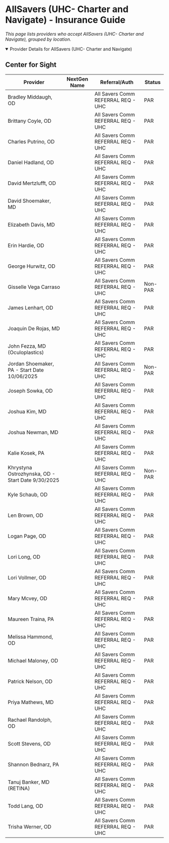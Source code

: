 # AllSavers (UHC- Charter and Navigate) - Insurance Guide

*This page lists providers who accept AllSavers (UHC- Charter and Navigate), grouped by location.*

<details open><summary>Provider Details for AllSavers (UHC- Charter and Navigate)</summary>

## Center for Sight

| Provider | NextGen Name | Referral/Auth | Status |
|----------|-------------|--------------|--------|
| Bradley Middaugh, OD |  | All Savers Comm REFERRAL REQ - UHC | PAR |
| Brittany Coyle, OD |  | All Savers Comm REFERRAL REQ - UHC | PAR |
| Charles Putrino, OD |  | All Savers Comm REFERRAL REQ - UHC | PAR |
| Daniel Hadland, OD |  | All Savers Comm REFERRAL REQ - UHC | PAR |
| David Mertzlufft, OD |  | All Savers Comm REFERRAL REQ - UHC | PAR |
| David Shoemaker, MD |  | All Savers Comm REFERRAL REQ - UHC | PAR |
| Elizabeth Davis, MD |  | All Savers Comm REFERRAL REQ - UHC | PAR |
| Erin Hardie, OD |  | All Savers Comm REFERRAL REQ - UHC | PAR |
| George Hurwitz, OD |  | All Savers Comm REFERRAL REQ - UHC | PAR |
| Gisselle Vega Carraso |  | All Savers Comm REFERRAL REQ - UHC | Non-PAR |
| James Lenhart, OD |  | All Savers Comm REFERRAL REQ - UHC | PAR |
| Joaquin De Rojas, MD |  | All Savers Comm REFERRAL REQ - UHC | PAR |
| John Fezza, MD (Oculoplastics) |  | All Savers Comm REFERRAL REQ - UHC | PAR |
| Jordan Shoemaker, PA - Start Date 10/06/2025 |  | All Savers Comm REFERRAL REQ - UHC | Non-PAR |
| Joseph Sowka, OD |  | All Savers Comm REFERRAL REQ - UHC | PAR |
| Joshua Kim, MD |  | All Savers Comm REFERRAL REQ - UHC | PAR |
| Joshua Newman, MD |  | All Savers Comm REFERRAL REQ - UHC | PAR |
| Kalie Kosek, PA |  | All Savers Comm REFERRAL REQ - UHC | PAR |
| Khrystyna Ostrozhynska, OD - Start Date 9/30/2025 |  | All Savers Comm REFERRAL REQ - UHC | Non-PAR |
| Kyle Schaub, OD |  | All Savers Comm REFERRAL REQ - UHC | PAR |
| Len Brown, OD |  | All Savers Comm REFERRAL REQ - UHC | PAR |
| Logan Page, OD |  | All Savers Comm REFERRAL REQ - UHC | PAR |
| Lori Long, OD |  | All Savers Comm REFERRAL REQ - UHC | PAR |
| Lori Vollmer, OD |  | All Savers Comm REFERRAL REQ - UHC | PAR |
| Mary Mcvey, OD |  | All Savers Comm REFERRAL REQ - UHC | PAR |
| Maureen Traina, PA |  | All Savers Comm REFERRAL REQ - UHC | PAR |
| Melissa Hammond, OD |  | All Savers Comm REFERRAL REQ - UHC | PAR |
| Michael Maloney, OD |  | All Savers Comm REFERRAL REQ - UHC | PAR |
| Patrick Nelson, OD |  | All Savers Comm REFERRAL REQ - UHC | PAR |
| Priya Mathews, MD |  | All Savers Comm REFERRAL REQ - UHC | PAR |
| Rachael Randolph, OD |  | All Savers Comm REFERRAL REQ - UHC | PAR |
| Scott Stevens, OD |  | All Savers Comm REFERRAL REQ - UHC | PAR |
| Shannon Bednarz, PA |  | All Savers Comm REFERRAL REQ - UHC | PAR |
| Tanuj Banker, MD (RETINA) |  | All Savers Comm REFERRAL REQ - UHC | PAR |
| Todd Lang, OD |  | All Savers Comm REFERRAL REQ - UHC | PAR |
| Trisha Werner, OD |  | All Savers Comm REFERRAL REQ - UHC | PAR |

</details>

